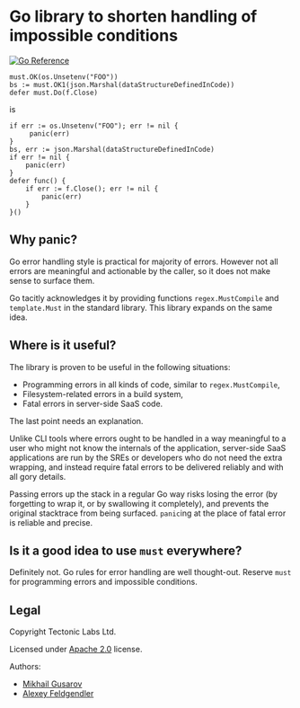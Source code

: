 # Go library to shorten handling of impossible conditions
[![Go Reference](https://pkg.go.dev/badge/github.com/ridge/must.svg)](https://pkg.go.dev/github.com/ridge/must)

    must.OK(os.Unsetenv("FOO"))
    bs := must.OK1(json.Marshal(dataStructureDefinedInCode))
    defer must.Do(f.Close)

is

    if err := os.Unsetenv("FOO"); err != nil {
         panic(err)
    }
    bs, err := json.Marshal(dataStructureDefinedInCode)
    if err != nil {
        panic(err)
    }
    defer func() {
        if err := f.Close(); err != nil {
            panic(err)
        }
    }()

## Why panic?

Go error handling style is practical for majority of errors. However not all
errors are meaningful and actionable by the caller, so it does not make sense to
surface them.

Go tacitly acknowledges it by providing functions `regex.MustCompile` and
`template.Must` in the standard library. This library expands on the same idea.

## Where is it useful?

The library is proven to be useful in the following situations:

- Programming errors in all kinds of code, similar to `regex.MustCompile`,
- Filesystem-related errors in a build system,
- Fatal errors in server-side SaaS code.

The last point needs an explanation.

Unlike CLI tools where errors ought to be handled in a way meaningful to a user
who might not know the internals of the application, server-side SaaS
applications are run by the SREs or developers who do not need the extra
wrapping, and instead require fatal errors to be delivered reliably and with all
gory details.

Passing errors up the stack in a regular Go way risks losing the error (by
forgetting to wrap it, or by swallowing it completely), and prevents the
original stacktrace from being surfaced. `panic`ing at the place of fatal error
is reliable and precise.

## Is it a good idea to use `must` everywhere?

Definitely not. Go rules for error handling are well thought-out. Reserve `must`
for programming errors and impossible conditions.

## Legal

Copyright Tectonic Labs Ltd.

Licensed under [Apache 2.0](LICENSE) license.

Authors:
- [Mikhail Gusarov](https://github.com/dottedmag)
- [Alexey Feldgendler](https://github.com/feldgendler)
